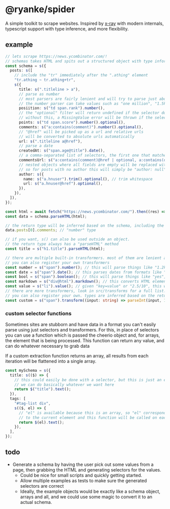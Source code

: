 # @ryanke/spider

A simple toolkit to scrape websites. Inspired by [x-ray](https://github.com/matthewmueller/x-ray#readme) with modern internals, typescript support with type inference, and more flexibility.

## example

```ts
// lets scrape https://news.ycombinator.com/!
// schemas takes HTML and spits out a structured object with type information built in.
const schema = s({
  posts: s([
    // include the "tr" immediately after the ".athing" element
    "tr.athing ~ tr.athing+tr",
    s({
      title: s(".titleline > a"),
      // parse as number
      // most parsers are fairly lenient and will try to parse just about anything
      // the number parser can take values such as "one million", "1.5k", "1000", "10,000 dollars", etc
      posiition: s("td span.rank").number(),
      // the "optional" filter will return undefined if the selector doesn't match anything
      // without this, a MissingValue error will be thrown if the selector matches nothing
      points: s("td span.score").number().optional(),
      comments: s("a:contains(comment)").number().optional(),
      // "@href" will be picked up as a url and relative urls
      // will be converted to absolute urls automatically
      url: s(".titleline a@href"),
      // parse a date
      createdAt: s("span.age@title").date(),
      // a comma-separated list of selectors, the first one that matches will be used
      commentsUrl: s("a:contains(comment)@href | optional, a:contains(discuss)@href").optional(),
      // nested objects where all fields are empty will be replaced with "null",
      // so for posts with no author this will simply be "author: null"
      author: s({
        name: s("a.hnuser").trim().optional(), // trim whitespace
        url: s("a.hnuser@href").optional(),
      }),
    }),
  ]),
});

const html = await fetch("https://news.ycombinator.com/").then((res) => res.text());
const data = schema.parseHTML(html);

// the return type will be inferred based on the schema, including the types of the fields when using transformers.
data.posts[0].comments; // "number" type

// if you want, s() can also be used outside an object.
// the return type always has a "parseHTML" method
const title = s("h1.title").parseHTML(html);

// there are multiple built-in transformers. most of them are lenient and try to parse just about anything.
// you can also register your own transformers
const number = s("span").number(); // this will parse things like "1.2k" into "1200"
const date = s("span").date(); // this parses dates from formats like "3pm", "2021-01-01", "yesterday", etc
const bool = s("span").boolean(); // this will parse things like "yes", "no", "true", "false", etc
const markdown = s("div@html").markdown(); // this converts HTML elements to markdown, which might be a more convenient format.
const value = s("li").value(); // given "key=value" or "2.5/10", this will return "value" and "2.5" respectively
// there are more transformers, look in src/transforms for a full list.
// you can also register your own. types are inferred based on the return type of the transformer.
const custom = s("span").transform((input: string) => parseInt(input, 10)); // parseHTML() return type is "number"
```

### custom selector functions

Sometimes sites are stubborn and have data in a format you can't easily parse using just selectors and transformers. For this, in place of selectors you can use a function which is passed the cheerio object and, for arrays, the element that is being processed. This function can return any value, and can do whatever necessary to grab data

If a custom extraction function returns an array, all results from each iteration will be flattened into a single array.

```ts
const mySchema = s({
  title: s(($) => {
    // this could easily be done with a selector, but this is just an example
    // we can do basically whatever we want here
    return $("title").text();
  }),
  tags: [
    "#tag-list div",
    s(($, el) => {
      // "el" is available because this is an array, so "el" corresponds
      // to the current element and this function will be called on each.
      return $(el).text();
    }),
  ],
});
```

## todo

- Generate a schema by having the user pick out some values from a page, then grabbing the HTML and generating selectors for the values.
  - Could be nice for small scripts and quickly getting started.
  - Allow multiple examples as tests to make sure the generated selectors are correct
  - Ideally, the example objects would be exactly like a schema object, arrays and all, and we could use some magic to convert it to an actual schema.
